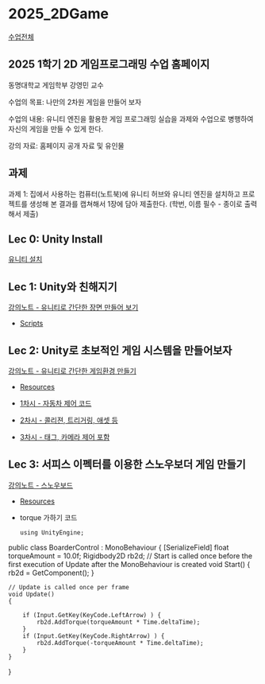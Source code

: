 # 2025_2DGame

[수업전체](https://github.com/dknife/dknife.github.io/wiki/Lecture_Homepage)

## 2025 1학기 2D 게임프로그래밍 수업 홈페이지

동명대학교 게임학부 강영민 교수

수업의 목표: 나만의 2차원 게임을 만들어 보자

수업의 내용: 유니티 엔진을 활용한 게임 프로그래밍 실습을 과제와 수업으로 병행하여 자신의 게임을 만들 수 있게 한다.

강의 자료: 홈페이지 공개 자료 및 유인물

## 과제

과제 1: 집에서 사용하는 컴퓨터(노트북)에 유니티 허브와 유니티 엔진을 설치하고 프로젝트를 생성해 본 결과를 캡쳐해서 1장에 담아 제출한다. (학번, 이름 필수 - 종이로 출력해서 제출)

## Lec 0: Unity Install

[유니티 설치](https://docs.google.com/document/d/11lGYNSMMBUv9zLsNMtGI-5LsbQDCA31nTTeXYlEaYwc/edit?usp=sharing)

## Lec 1: Unity와 친해지기

[강의노트 - 유니티로 간단한 장면 만들어 보기](https://github.com/dknife/2025_2DGame/raw/main/Lec/Lec1_Unity_%EC%9D%B5%EC%88%99%ED%95%B4%EC%A7%80%EA%B8%B0.pdf)

* [Scripts](https://github.com/dknife/2025_2DGame/tree/main/Lec/Lec1_Code)

## Lec 2: Unity로 초보적인 게임 시스템을 만들어보자

[강의노트 - 유니티로 간단한 게임환경 만들기](https://github.com/dknife/2025_2DGame/raw/main/Lec/Lec2_Unity_Game%EB%A7%8C%EB%93%A4%EA%B8%B0_.pdf)

* [Resources](https://github.com/dknife/2025_2DGame/raw/main/Lec/Lec2_Resources.zip)

* [1차시 - 자동차 제어 코드](https://github.com/dknife/2025_2DGame/blob/main/Lec/Lec2_Code/Character_Move_01.cs)

* [2차시 - 콜리젼, 트리거링, 애셋 등](https://github.com/dknife/2025_2DGame/tree/main/Lec/Lec2_Code/2nd)

* [3차시 - 태그, 카메라 제어 포함](https://github.com/dknife/2025_2DGame/tree/main/Lec/Lec2_Code/3rd)

## Lec 3: 서피스 이펙터를 이용한 스노우보더 게임 만들기

[강의노트 - 스노우보드](https://github.com/dknife/2025_2DGame/raw/main/Lec/Lec3_Snowboard.pdf)

* [Resources](https://github.com/dknife/2025_2DGame/raw/main/Lec/Lec3Code/snowboard.zip)

* torque 가하기 코드

  ```
  using UnityEngine;

public class BoarderControl : MonoBehaviour
{
    [SerializeField] float torqueAmount = 10.0f;
    Rigidbody2D rb2d;
    // Start is called once before the first execution of Update after the MonoBehaviour is created
    void Start()
    {
        rb2d = GetComponent<Rigidbody2D>();
    }

    // Update is called once per frame
    void Update()
    {

        if (Input.GetKey(KeyCode.LeftArrow) ) {
            rb2d.AddTorque(torqueAmount * Time.deltaTime);
        }
        if (Input.GetKey(KeyCode.RightArrow) ) {
            rb2d.AddTorque(-torqueAmount * Time.deltaTime);
        }
    }
}

  ```
